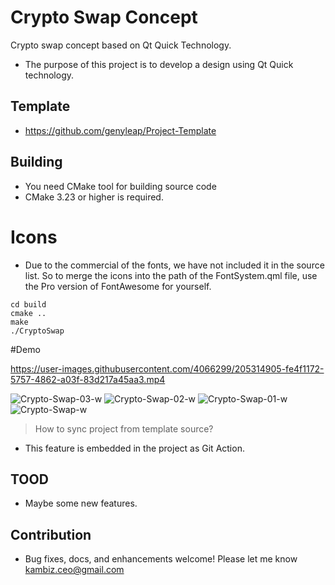 # Crypto Swap Concept
Crypto swap concept based on Qt Quick Technology.
- The purpose of this project is to develop a design using Qt Quick technology.

## Template
- https://github.com/genyleap/Project-Template

## Building

- You need CMake tool for building source code
- CMake 3.23 or higher is required.

# Icons
- Due to the commercial of the fonts, we have not included it in the source list.
So to merge the icons into the path of the FontSystem.qml file, use the Pro version of FontAwesome for yourself.

```
cd build
cmake ..
make
./CryptoSwap

```

#Demo

https://user-images.githubusercontent.com/4066299/205314905-fe4f1172-5757-4862-a03f-83d217a45aa3.mp4

![Crypto-Swap-03-w](https://user-images.githubusercontent.com/4066299/205314714-20d2317c-ed34-4653-b221-7814bf159fe1.jpg)
![Crypto-Swap-02-w](https://user-images.githubusercontent.com/4066299/205314754-3d95eba8-4aa8-4bd4-9b2f-074c48fb033e.jpg)
![Crypto-Swap-01-w](https://user-images.githubusercontent.com/4066299/205314776-9ad9b917-e401-4378-9664-de19e492a49c.jpg)
![Crypto-Swap-w](https://user-images.githubusercontent.com/4066299/205314795-3d64a349-7114-4b83-a116-a3af274e2cf4.jpg)


> How to sync project from template source?
- This feature is embedded in the project as Git Action.

## TOOD
- Maybe some new features.

## Contribution
- Bug fixes, docs, and enhancements welcome! Please let me know kambiz.ceo@gmail.com
